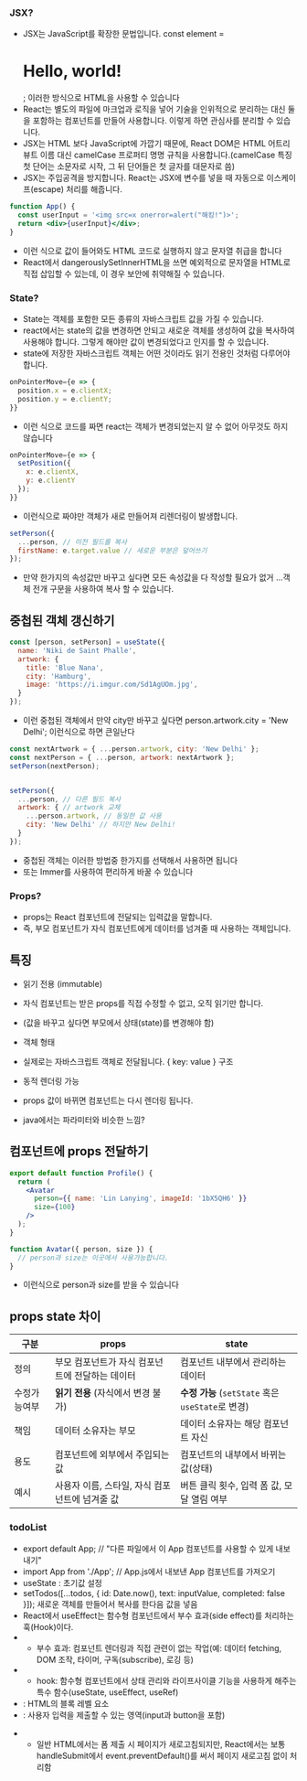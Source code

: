### JSX?
- JSX는 JavaScript를 확장한 문법입니다. const element = <h1>Hello, world!</h1>; 이러한 방식으로 HTML을 사용할 수 있습니다
- React는 별도의 파일에 마크업과 로직을 넣어 기술을 인위적으로 분리하는 대신 둘을 포함하는 컴포넌트를 만들어 사용합니다. 이렇게 하면 관심사를 분리할 수 있습니다.
- JSX는 HTML 보다 JavaScript에 가깝기 때문에, React DOM은 HTML 어트리뷰트 이름 대신 camelCase 프로퍼티 명명 규칙을 사용합니다.(camelCase 특징 첫 단어는 소문자로 시작, 그 뒤 단어들은 첫 글자를 대문자로 씀)
- JSX는 주입공격을 방지합니다. React는 JSX에 변수를 넣을 때 자동으로 이스케이프(escape) 처리를 해줍니다.
```jsx
function App() {
  const userInput = '<img src=x onerror=alert("해킹!")>';
  return <div>{userInput}</div>;
}
```
- 이런 식으로 값이 들어와도 HTML 코드로 실행하지 않고 문자열 취급을 합니다
- React에서 dangerouslySetInnerHTML을 쓰면 예외적으로 문자열을 HTML로 직접 삽입할 수 있는데, 이 경우 보안에 취약해질 수 있습니다.
### State?
- State는 객체를 포함한 모든 종류의 자바스크립트 값을 가질 수 있습니다. 
- react에서는 state의 값을 변경하면 안되고 새로운 객체를 생성하여 값을 복사하여 사용해야 합니다. 그렇게 해야만 값이 변경되었다고 인지를 할 수 있습니다.
- state에 저장한 자바스크립트 객체는 어떤 것이라도 읽기 전용인 것처럼 다루어야 합니다. 
```jsx
onPointerMove={e => {
  position.x = e.clientX;
  position.y = e.clientY;
}}
```
- 이런 식으로 코드를 짜면 react는 객체가 변경되었는지 알 수 없어 아무것도 하지 않습니다
```jsx
onPointerMove={e => {
  setPosition({
    x: e.clientX,
    y: e.clientY
  });
}}
```
- 이런식으로 짜야만 객체가 새로 만들어져 리렌더링이 발생합니다.
```jsx
setPerson({
  ...person, // 이전 필드를 복사
  firstName: e.target.value // 새로운 부분은 덮어쓰기
});
```
- 만약 한가지의 속성값만 바꾸고 싶다면 모든 속성값을 다 작성할 필요가 없거 ...객체 전개 구문을 사용하여 복사 할 수 있습니다.
## 중첩된 객체 갱신하기
```jsx
const [person, setPerson] = useState({
  name: 'Niki de Saint Phalle',
  artwork: {
    title: 'Blue Nana',
    city: 'Hamburg',
    image: 'https://i.imgur.com/Sd1AgUOm.jpg',
  }
});
```
- 이런 중첩된 객체에서 만약 city만 바꾸고 싶다면 person.artwork.city = 'New Delhi'; 이런식으로 하면 큰일난다
```jsx
const nextArtwork = { ...person.artwork, city: 'New Delhi' };
const nextPerson = { ...person, artwork: nextArtwork };
setPerson(nextPerson);


setPerson({
  ...person, // 다른 필드 복사
  artwork: { // artwork 교체
    ...person.artwork, // 동일한 값 사용
    city: 'New Delhi' // 하지만 New Delhi!
  }
});
```
- 중첩된 객체는 이러한 방법중 한가지를 선택해서 사용하면 됩니다 
- 또는 Immer를 사용하여 편리하게 바꿀 수 있습니다
### Props?
- props는 React 컴포넌트에 전달되는 입력값을 말합니다.
- 즉, 부모 컴포넌트가 자식 컴포넌트에게 데이터를 넘겨줄 때 사용하는 객체입니다.

## 특징

- 읽기 전용 (immutable)
- 자식 컴포넌트는 받은 props를 직접 수정할 수 없고, 오직 읽기만 합니다.
- (값을 바꾸고 싶다면 부모에서 상태(state)를 변경해야 함)

- 객체 형태
- 실제로는 자바스크립트 객체로 전달됩니다. { key: value } 구조

- 동적 렌더링 가능
- props 값이 바뀌면 컴포넌트는 다시 렌더링 됩니다.
- java에서는 파라미터와 비슷한 느낌?
## 컴포넌트에 props 전달하기
```jsx
export default function Profile() {
  return (
    <Avatar
      person={{ name: 'Lin Lanying', imageId: '1bX5QH6' }}
      size={100}
    />
  );
}

function Avatar({ person, size }) {
  // person과 size는 이곳에서 사용가능합니다.
}
```
- 이런식으로 person과 size를 받을 수 있습니다

## props state 차이
| 구분       | props                                      | state                                        |
| --------  | ---------------------------                | ----------------------------------------     |
| 정의       | 부모 컴포넌트가 자식 컴포넌트에 전달하는 데이터   | 컴포넌트 내부에서 관리하는 데이터                |
| 수정가능여부 | **읽기 전용** (자식에서 변경 불가)          | **수정 가능** (`setState` 혹은 `useState`로 변경)   |
| 책임       | 데이터 소유자는 부모                          | 데이터 소유자는 해당 컴포넌트 자신                |
| 용도       | 컴포넌트에 외부에서 주입되는 값                 | 컴포넌트의 내부에서 바뀌는 값(상태)              |
| 예시       | 사용자 이름, 스타일, 자식 컴포넌트에 넘겨줄 값   | 버튼 클릭 횟수, 입력 폼 값, 모달 열림 여부        |


### todoList
- export default App; // "다른 파일에서 이 App 컴포넌트를 사용할 수 있게 내보내기"
- import App from './App'; // App.js에서 내보낸 App 컴포넌트를 가져오기
- useState : 초기값 설정
- setTodos([...todos, { id: Date.now(), text: inputValue, completed: false }]); 새로운 객체를 만들어서 복사를 한다음 값을 넣음
- React에서 useEffect는 함수형 컴포넌트에서 부수 효과(side effect)를 처리하는 훅(Hook)이다.
- - 부수 효과: 컴포넌트 렌더링과 직접 관련이 없는 작업(예: 데이터 fetching, DOM 조작, 타이머, 구독(subscribe), 로깅 등)
- - hook: 함수형 컴포넌트에서 상태 관리와 라이프사이클 기능을 사용하게 해주는 특수 함수(useState, useEffect, useRef)
- <div>: HTML의 블록 레벨 요소
- <form>: 사용자 입력을 제출할 수 있는 영역(input과 button을 포함)
- - 일반 HTML에서는 폼 제출 시 페이지가 새로고침되지만, React에서는 보통 handleSubmit에서 event.preventDefault()를 써서 페이지 새로고침 없이 처리함